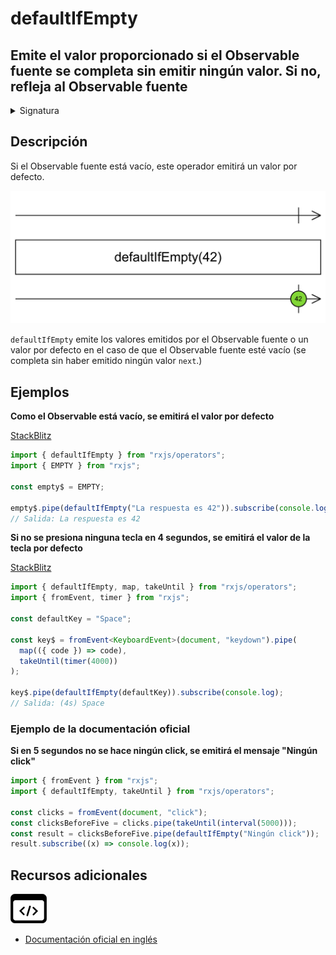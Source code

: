 # defaultIfEmpty

<h2 class="subtitle"> Emite el valor proporcionado si el Observable fuente se completa sin emitir ningún valor. Si no, refleja al Observable fuente
</h2>

<details>
<summary>Signatura</summary>

### Firma

`defaultIfEmpty<T, R>(defaultValue: R = null): OperatorFunction<T, T | R>`

### Parámetros

<table>
<tr><td>defaultValue</td><td>Opcional. El valor por defecto es <code>null</code>.
El valor por defecto utilizado en el caso de que el Observable esté vacío.</td></tr>
</table>

### Retorna

`OperatorFunction<T, T | R>`: Un Observable que puede emitir el valor por defecto especificado si el Observable fuente no emite ningún valor, o los valores emitidos por el Observable fuente.

</details>

## Descripción

Si el Observable fuente está vacío, este operador emitirá un valor por defecto.

<img src="assets/images/marble-diagrams/conditional-boolean/defaultIfEmpty.png" alt="Diagrama de canicas del operador defaultIfEmpty">

`defaultIfEmpty` emite los valores emitidos por el Observable fuente o un valor por defecto en el caso de que el Observable fuente esté vacío (se completa sin haber emitido ningún valor `next`.)

## Ejemplos

**Como el Observable está vacío, se emitirá el valor por defecto**

<a target="_blank" href="https://stackblitz.com/edit/rxjs-defaultifempty-1?file=index.ts">StackBlitz</a>

```javascript
import { defaultIfEmpty } from "rxjs/operators";
import { EMPTY } from "rxjs";

const empty$ = EMPTY;

empty$.pipe(defaultIfEmpty("La respuesta es 42")).subscribe(console.log);
// Salida: La respuesta es 42
```

**Si no se presiona ninguna tecla en 4 segundos, se emitirá el valor de la tecla por defecto**

<a target="_blank" href="https://stackblitz.com/edit/rxjs-defaultifempty-2?file=index.ts">StackBlitz</a>

```typescript
import { defaultIfEmpty, map, takeUntil } from "rxjs/operators";
import { fromEvent, timer } from "rxjs";

const defaultKey = "Space";

const key$ = fromEvent<KeyboardEvent>(document, "keydown").pipe(
  map(({ code }) => code),
  takeUntil(timer(4000))
);

key$.pipe(defaultIfEmpty(defaultKey)).subscribe(console.log);
// Salida: (4s) Space
```

### Ejemplo de la documentación oficial

**Si en 5 segundos no se hace ningún click, se emitirá el mensaje "Ningún click"**

```javascript
import { fromEvent } from "rxjs";
import { defaultIfEmpty, takeUntil } from "rxjs/operators";

const clicks = fromEvent(document, "click");
const clicksBeforeFive = clicks.pipe(takeUntil(interval(5000)));
const result = clicksBeforeFive.pipe(defaultIfEmpty("Ningún click"));
result.subscribe((x) => console.log(x));
```

<div class="additional-section">

## Recursos adicionales

<a target="_blank" href="https://github.com/ReactiveX/rxjs/blob/master/src/internal/operators/defaultIfEmpty.ts">
<img src="assets/icons/source-code.png" alt="Source code">
</a>
</div>

- <a target="_blank" href="https://rxjs.dev/api/operators/defaultIfEmpty">Documentación oficial en inglés</a>
